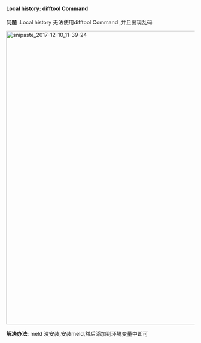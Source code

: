 #### Local history: difftool Command 

**问题** :Local history 无法使用difftool Command ,并且出现乱码

<img width="786" alt="snipaste_2017-12-10_11-39-24" src="https://user-images.githubusercontent.com/17291060/33801750-d2586f0e-dd9f-11e7-8e24-ab24e2b70c24.png">

**解决办法**: meld 没安装,安装meld,然后添加到环境变量中即可


